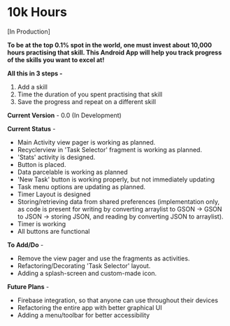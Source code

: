# 10k Hours
[In Production]

<b> To be at the top 0.1% spot in the world, one must invest about 10,000 hours practising that skill. This Android App will help you track progress of the skills you want to excel at! </b>

<b>All this in 3 steps - </b>
1) Add a skill
2) Time the duration of you spent practising that skill
3) Save the progress and repeat on a different skill

<b>Current Version</b> - 0.0 (In Development)

<b>Current Status</b> - 
* Main Activity view pager is working as planned.
* Recyclerview in 'Task Selector' fragment is working as planned.
* 'Stats' activity is designed.
* Button is placed.
* Data parcelable is working as planned
* 'New Task' button is working properly, but not immediately updating
* Task menu options are updating as planned.
* Timer Layout is designed 
* Storing/retrieving data from shared preferences (implementation only, as code is present for writing by converting arraylist to GSON -> GSON to JSON -> storing JSON, and reading by converting JSON to arraylist).
* Timer is working
* All buttons are functional

                 
<b>To Add/Do</b> - 
* Remove the view pager and use the fragments as activities.
* Refactoring/Decorating 'Task Selector' layout.
* Adding a splash-screen and custom-made icon.

            
<b>Future Plans</b> - 
* Firebase integration, so that anyone can use throughout their devices
* Refactoring the entire app with better graphical UI
* Adding a menu/toolbar for better accessibility
            

